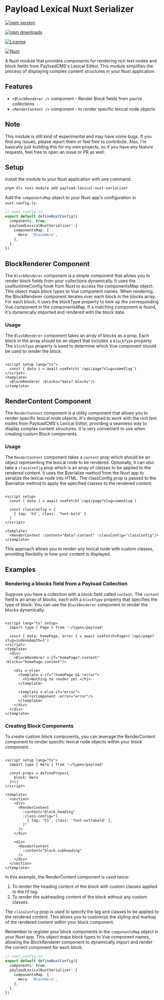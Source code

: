 # Payload Lexical Nuxt Serializer

[![npm version][npm-version-src]][npm-version-href]

[![npm downloads][npm-downloads-src]][npm-downloads-href]

[![License][license-src]][license-href]

[![Nuxt][nuxt-src]][nuxt-href]

A Nuxt module that provides components for rendering rich text nodes and block fields from PayloadCMS's Lexical Editor.
This module simplifies the process of displaying complex content structures in your Nuxt application.

## Features

- `<BlockRenderer />` component - Render Block fields from you're collections
- `<RenderContent />` component - to render specific lexical node objects

## Note

This module is still kind of experimental and may have some bugs. If you find any issues, please report them or feel free to contribute.
Also, I'm basically just building this for my own projects, so if you have any feature requests, feel free to open an issue or PR as well.


## Setup

Install the module to your Nuxt application with one command:

```bash
pnpm dlx nuxi module add payload-lexical-nuxt-serializer
```

Add the `componentsMap` object to your Nuxt app's configuration in `nuxt.config.ts`:

```ts
// nuxt.config.ts
export default defineNuxtConfig({
  components: true,
  payloadLexicalNuxtSerializer: {
    componentsMap: {
      Hero: 'BlockHero',
    },
  },
})
```


## BlockRenderer Component

The `BlockRenderer` component is a simple component that allows you to render block fields from your collections
dynamically.
It uses the useRuntimeConfig hook from Nuxt to access the componentsMap object. This object maps block types to Vue
component names. When rendering, the BlockRenderer component iterates over each block in the blocks array. For each
block, it uses the blockType property to look up the corresponding Vue component in the componentsMap. If a matching
component is found, it's dynamically imported and rendered with the block data.

### Usage

The `BlockRenderer` component takes an array of blocks as a prop. Each block in the array should be an object that
includes a `blockType` property. The `blockType` property is used to determine which Vue component should be used to
render the block.

```vue

<script setup lang="ts">
  const { data } = await useFetch(`/api/page?slug=someSlug`)
</script>
<template>
  <BlockRenderer :blocks="data?.blocks"/>
</template>
```

## RenderContent Component

The `RenderContent` component is a utility component that allows you to render specific lexical node objects. It's
designed to work with the rich text nodes from PayloadCMS's Lexical Editor, providing a seamless way to display complex
content structures. It is very convenient to use when creating custom Block components.

### Usage

The `RenderContent` component takes a `content` prop which should be an object representing the lexical node to be
rendered. Optionally, it can also take a `classConfig` prop which is an array of classes to be applied to the rendered
content.
It uses the $serialize method from the Nuxt app to serialize the lexical node into HTML. The classConfig prop is passed
to the $serialize method to apply the specified classes to the rendered content.

```vue

<script setup>
  const { data } = await useFetch(`/api/page?slug=someSlug`)

  const classConfig = [
    { tag: 'h3', class: 'font-bold' }
  ]
</script>

<template>
  <RenderContent :content="data?.content" :classConfig="classConfig"/>
</template>
```

This approach allows you to render any lexical node with custom classes, providing flexibility in how your content is
displayed.

## Examples

### Rendering a blocks field from a Payload Collection

Suppose you have a collection with a block field called `content`. The `content` field is an array of blocks, each with
a `blockType` property that specifies the type of block. You can use the `BlockRenderer` component to render the blocks
dynamically.

```vue

<script lang="ts" setup>
  import type { Page } from '~/types/payload'

  const { data: homePage, error } = await useFetch<Page>('/api/page?slug=index&depth=3')
</script>
<template>
  <div>
    <BlockRenderer v-if="homePage?.content" :blocks="homePage.content"/>

    <div v-else>
      <template v-if="!homePage && !error">
        <h1>Nothing to render yet.</h1>
      </template>

      <template v-else-if="error">
        <ErrorComponent :error="error"/>
      </template>
    </div>
  </div>
</template>
```

### Creating Block Components

To create custom block components, you can leverage the RenderContent component to render specific lexical node objects
within your block component.

```vue

<script setup lang="ts">
  import type { Hero } from '~/types/payload'

  const props = defineProps<{
    block: Hero
  }>()
</script>

<template>
  <section>
    <div>
      <RenderContent
        :content="block.heading"
        :class-config="[
          { tag: 'h1', class: 'font-extrabold' },
        ]"
      />
    </div>

    <div>
      <RenderContent
        :content="block.subheading"
      />
    </div>
  </section>
</template>
```

In this example, the RenderContent component is used twice:

1. To render the heading content of the block with custom classes applied to the h1 tag.
2. To render the subheading content of the block without any custom classes.

The `classConfig` prop is used to specify the tag and classes to be applied to the rendered content. This allows you to
customize the styling and markup of the rendered content within your block component.

Remember to register your block components in the `componentsMap` object in your Nuxt app. This object maps block types
to Vue component names, allowing the BlockRenderer component to dynamically import and render the correct component for
each block.

```ts
// nuxt.config.ts
export default defineNuxtConfig({
  components: true,
  payloadLexicalNuxtSerializer: {
    componentsMap: {
      Hero: 'BlockHero',
    },
  },
})
```


<!-- Badges -->

[npm-version-src]: https://img.shields.io/npm/v/payload-lexical-nuxt-serializer/latest.svg?style=flat&colorA=020420&colorB=00DC82

[npm-version-href]: https://npmjs.com/package/payload-lexical-nuxt-serializer

[npm-downloads-src]: https://img.shields.io/npm/dm/payload-lexical-nuxt-serializer.svg?style=flat&colorA=020420&colorB=00DC82

[npm-downloads-href]: https://npmjs.com/package/payload-lexical-nuxt-serializer

[license-src]: https://img.shields.io/npm/l/payload-lexical-nuxt-serializer.svg?style=flat&colorA=020420&colorB=00DC82

[license-href]: https://npmjs.com/package/payload-lexical-nuxt-serializer

[nuxt-src]: https://img.shields.io/badge/Nuxt-020420?logo=nuxt.js

[nuxt-href]: https://nuxt.com
